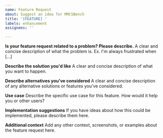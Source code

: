```yaml
---
name: Feature Request
about: Suggest an idea for MMCSBench
title: '[FEATURE] '
labels: enhancement
assignees: ''

---
```


**Is your feature request related to a problem? Please describe.**
A clear and concise description of what the problem is. Ex. I'm always frustrated when [...]

**Describe the solution you'd like**
A clear and concise description of what you want to happen.

**Describe alternatives you've considered**
A clear and concise description of any alternative solutions or features you've considered.

**Use case**
Describe the specific use case for this feature. How would it help you or other users?

**Implementation suggestions**
If you have ideas about how this could be implemented, please describe them here.

**Additional context**
Add any other context, screenshots, or examples about the feature request here.
